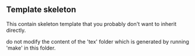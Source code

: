 ## Template skeleton

This contain skeleton template that you probably don't want
to inherit directly.

do not modify the content of the 'tex' folder which is generated by running 'make' in this folder.
